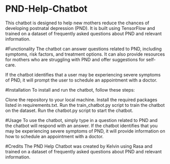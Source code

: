 # PND-Help-Chatbot
This chatbot is designed to help new mothers reduce the chances of developing postnatal depression (PND). It is built using TensorFlow and trained on a dataset of frequently asked questions about PND and relevant information.

#Functionality
The chatbot can answer questions related to PND, including symptoms, risk factors, and treatment options. It can also provide resources for mothers who are struggling with PND and offer suggestions for self-care.

If the chatbot identifies that a user may be experiencing severe symptoms of PND, it will prompt the user to schedule an appointment with a doctor.

#Installation
To install and run the chatbot, follow these steps:

Clone the repository to your local machine.
Install the required packages listed in requirements.txt.
Run the train_chatbot.py script to train the chatbot on the dataset.
Run the chatbot.py script to start the chatbot.

#Usage
To use the chatbot, simply type in a question related to PND and the chatbot will respond with an answer. If the chatbot identifies that you may be experiencing severe symptoms of PND, it will provide information on how to schedule an appointment with a doctor.

#Credits
The PND Help Chatbot was created by Kelvin using Rasa and trained on a dataset of frequently asked questions about PND and relevant information.
